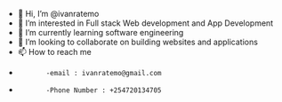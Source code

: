 - 👋 Hi, I’m @ivanratemo
- 👀 I’m interested in Full stack Web development and App Development
- 🌱 I’m currently learning software engineering
- 💞️ I’m looking to collaborate on building websites and applications
- 📫 How to reach me 
-            -email : ivanratemo@gmail.com
-            -Phone Number : +254720134705

<!---
ivanratemo/ivanratemo is a ✨ special ✨ repository because its `README.md` (this file) appears on your GitHub profile.
You can click the Preview link to take a look at your changes.
--->
